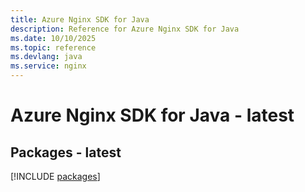 ```yaml
---
title: Azure Nginx SDK for Java
description: Reference for Azure Nginx SDK for Java
ms.date: 10/10/2025
ms.topic: reference
ms.devlang: java
ms.service: nginx
---
```

# Azure Nginx SDK for Java - latest
## Packages - latest
[!INCLUDE [packages](nginx-index.md)]